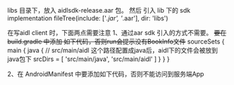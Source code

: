 libs 目录下，放入 aidlsdk-release.aar 包。
然后 引入 lib 下的 sdk
implementation fileTree(include: ['*.jar', '*.aar'], dir: 'libs')

在写aidl client 时，下面两点需要注意
1、通过aar sdk 引入的方式不需要。
~~要在 build.gradle 中添加 如下代码，否则run会提示没有BookInfo文件~~
sourceSets {
    main {
        java {
            // src/main/aidl 这个路径配置成java后，aidl下的文件会被放到java包下
            srcDirs = [
                'src/main/java',
                'src/main/aidl'
            ]
        }
    }
}

2、在 AndroidManifest 中要添加如下代码，否则不能访问到服务端App
<queries>
    <package android:name="com.lizw.aidlserver" />
</queries>

